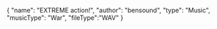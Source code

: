 {
  "name": "EXTREME action!",
  "author": "bensound",
  "type": "Music",
  "musicType": "War",
  "fileType":"WAV"
}